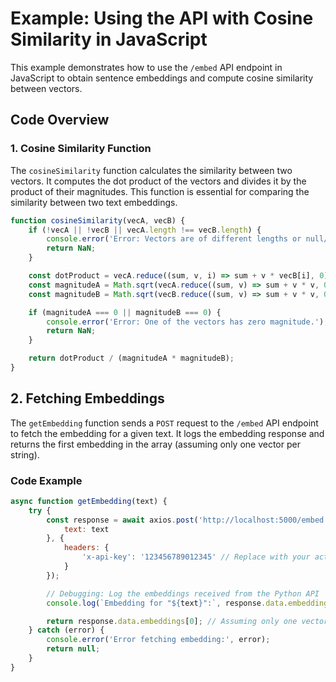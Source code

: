 # Example: Using the API with Cosine Similarity in JavaScript

This example demonstrates how to use the `/embed` API endpoint in JavaScript to obtain sentence embeddings and compute cosine similarity between vectors.

## Code Overview

### 1. **Cosine Similarity Function**

The `cosineSimilarity` function calculates the similarity between two vectors. It computes the dot product of the vectors and divides it by the product of their magnitudes. This function is essential for comparing the similarity between two text embeddings.

```javascript
function cosineSimilarity(vecA, vecB) {
    if (!vecA || !vecB || vecA.length !== vecB.length) {
        console.error('Error: Vectors are of different lengths or null/undefined.');
        return NaN;
    }

    const dotProduct = vecA.reduce((sum, v, i) => sum + v * vecB[i], 0);
    const magnitudeA = Math.sqrt(vecA.reduce((sum, v) => sum + v * v, 0));
    const magnitudeB = Math.sqrt(vecB.reduce((sum, v) => sum + v * v, 0));

    if (magnitudeA === 0 || magnitudeB === 0) {
        console.error('Error: One of the vectors has zero magnitude.');
        return NaN;
    }

    return dotProduct / (magnitudeA * magnitudeB);
}
```
## 2. Fetching Embeddings

The `getEmbedding` function sends a `POST` request to the `/embed` API endpoint to fetch the embedding for a given text. It logs the embedding response and returns the first embedding in the array (assuming only one vector per string).

### Code Example

```javascript
async function getEmbedding(text) {
    try {
        const response = await axios.post('http://localhost:5000/embed', {
            text: text
        }, {
            headers: {
                'x-api-key': '123456789012345' // Replace with your actual API key
            }
        });

        // Debugging: Log the embeddings received from the Python API
        console.log(`Embedding for "${text}":`, response.data.embeddings);

        return response.data.embeddings[0]; // Assuming only one vector per string in the response
    } catch (error) {
        console.error('Error fetching embedding:', error);
        return null;
    }
}
```

